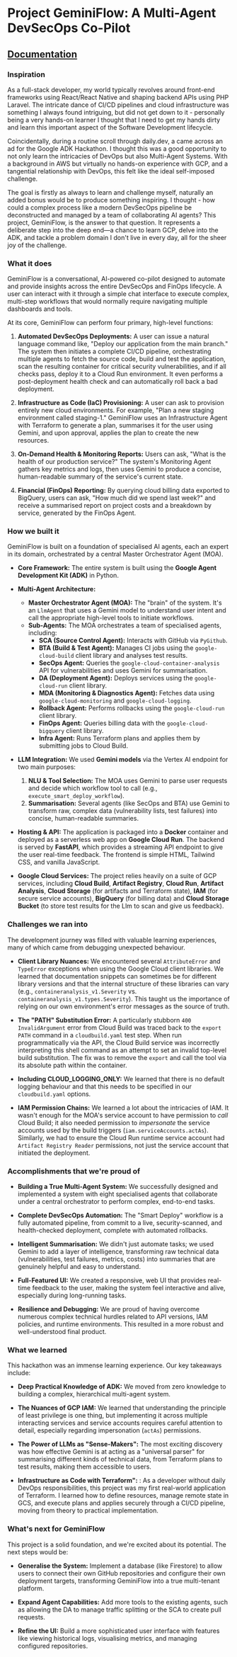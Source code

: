 # Project GeminiFlow: A Multi-Agent DevSecOps Co-Pilot

## [Documentation](https://github.com/komfysach/gemini-flow/tree/main)

### Inspiration

As a full-stack developer, my world typically revolves around front-end frameworks using React/React Native and shaping backend APIs using PHP Laravel. The intricate dance of CI/CD pipelines and cloud infrastructure was something I always found intriguing, but did not get down to it - personally being a very hands-on learner I thought that I need to get my hands dirty and learn this important aspect of the Software Development lifecycle.

Coincidentally, during a routine scroll through daily.dev, a came across an ad for the Google ADK Hackathon. I thought this was a good opportunity to not only learn the intricacies of DevOps but also Multi-Agent Systems. With a background in AWS but virtually no hands-on experience with GCP, and a tangential relationship with DevOps, this felt like the ideal self-imposed challenge.

The goal is firstly as always to learn and challenge myself, naturally an added bonus would be to produce something inspiring. I thought - how could a complex process like a modern DevSecOps pipeline be deconstructed and managed by a team of collaborating AI agents? This project, GeminiFlow, is the answer to that question. It represents a deliberate step into the deep end—a chance to learn GCP, delve into the ADK, and tackle a problem domain I don't live in every day, all for the sheer joy of the challenge.

### What it does

GeminiFlow is a conversational, AI-powered co-pilot designed to automate and provide insights across the entire DevSecOps and FinOps lifecycle. A user can interact with it through a simple chat interface to execute complex, multi-step workflows that would normally require navigating multiple dashboards and tools.

At its core, GeminiFlow can perform four primary, high-level functions:

1.  **Automated DevSecOps Deployments:** A user can issue a natural language command like, "Deploy our application from the main branch." The system then initiates a complete CI/CD pipeline, orchestrating multiple agents to fetch the source code, build and test the application, scan the resulting container for critical security vulnerabilities, and if all checks pass, deploy it to a Cloud Run environment. It even performs a post-deployment health check and can automatically roll back a bad deployment.

2.  **Infrastructure as Code (IaC) Provisioning:** A user can ask to provision entirely new cloud environments. For example, "Plan a new staging environment called staging-1." GeminiFlow uses an Infrastructure Agent with Terraform to generate a plan, summarises it for the user using Gemini, and upon approval, applies the plan to create the new resources.

3.  **On-Demand Health & Monitoring Reports:** Users can ask, "What is the health of our production service?" The system's Monitoring Agent gathers key metrics and logs, then uses Gemini to produce a concise, human-readable summary of the service's current state.

4.  **Financial (FinOps) Reporting:** By querying cloud billing data exported to BigQuery, users can ask, "How much did we spend last week?" and receive a summarised report on project costs and a breakdown by service, generated by the FinOps Agent.

### How we built it

GeminiFlow is built on a foundation of specialised AI agents, each an expert in its domain, orchestrated by a central Master Orchestrator Agent (MOA).

- **Core Framework:** The entire system is built using the **Google Agent Development Kit (ADK)** in Python.

- **Multi-Agent Architecture:**
    - **Master Orchestrator Agent (MOA):** The "brain" of the system. It's an `LlmAgent` that uses a Gemini model to understand user intent and call the appropriate high-level tools to initiate workflows.
    - **Sub-Agents:** The MOA orchestrates a team of specialised agents, including:
        - **SCA (Source Control Agent):** Interacts with GitHub via `PyGithub`.
        - **BTA (Build & Test Agent):** Manages CI jobs using the `google-cloud-build` client library and analyses test results.
        - **SecOps Agent:** Queries the `google-cloud-container-analysis` API for vulnerabilities and uses Gemini for summarisation.
        - **DA (Deployment Agent):** Deploys services using the `google-cloud-run` client library.
        - **MDA (Monitoring & Diagnostics Agent):** Fetches data using `google-cloud-monitoring` and `google-cloud-logging`.
        - **Rollback Agent:** Performs rollbacks using the `google-cloud-run` client library.
        - **FinOps Agent:** Queries billing data with the `google-cloud-bigquery` client library.
        - **Infra Agent:** Runs Terraform plans and applies them by submitting jobs to Cloud Build.

- **LLM Integration:** We used **Gemini models** via the Vertex AI endpoint for two main purposes:
    1.  **NLU & Tool Selection:** The MOA uses Gemini to parse user requests and decide which workflow tool to call (e.g., `execute_smart_deploy_workflow`).
    2.  **Summarisation:** Several agents (like SecOps and BTA) use Gemini to transform raw, complex data (vulnerability lists, test failures) into concise, human-readable summaries.

- **Hosting & API:** The application is packaged into a **Docker** container and deployed as a serverless web app on **Google Cloud Run**. The backend is served by **FastAPI**, which provides a streaming API endpoint to give the user real-time feedback. The frontend is simple HTML, Tailwind CSS, and vanilla JavaScript.

- **Google Cloud Services:** The project relies heavily on a suite of GCP services, including **Cloud Build**, **Artifact Registry**, **Cloud Run**, **Artifact Analysis**, **Cloud Storage** (for artifacts and Terraform state), **IAM** (for secure service accounts), **BigQuery** (for billing data) and **Cloud Storage Bucket** (to store test results for the Llm to scan and give us feedback).

### Challenges we ran into

The development journey was filled with valuable learning experiences, many of which came from debugging unexpected behaviour.

- **Client Library Nuances:** We encountered several `AttributeError` and `TypeError` exceptions when using the Google Cloud client libraries. We learned that documentation snippets can sometimes be for different library versions and that the internal structure of these libraries can vary (e.g., `containeranalysis_v1.Severity` vs. `containeranalysis_v1.types.Severity`). This taught us the importance of relying on our own environment's error messages as the source of truth.

- **The "PATH" Substitution Error:** A particularly stubborn `400 InvalidArgument` error from Cloud Build was traced back to the `export PATH` command in a `cloudbuild.yaml` test step. When run programmatically via the API, the Cloud Build service was incorrectly interpreting this shell command as an attempt to set an invalid top-level build substitution. The fix was to remove the `export` and call the tool via its absolute path within the container.

- **Including CLOUD_LOGGING_ONLY:** We learned that there is no default logging behaviour and that this needs to be specified in our `cloudbuild.yaml` options.

- **IAM Permission Chains:** We learned a lot about the intricacies of IAM. It wasn't enough for the MOA's service account to have permission to *call* Cloud Build; it also needed permission to *impersonate* the service accounts used by the build triggers (`iam.serviceAccounts.actAs`). Similarly, we had to ensure the Cloud Run runtime service account had `Artifact Registry Reader` permissions, not just the service account that initiated the deployment.

### Accomplishments that we're proud of

- **Building a True Multi-Agent System:** We successfully designed and implemented a system with eight specialised agents that collaborate under a central orchestrator to perform complex, end-to-end tasks.

- **Complete DevSecOps Automation:** The "Smart Deploy" workflow is a fully automated pipeline, from commit to a live, security-scanned, and health-checked deployment, complete with automated rollbacks.

- **Intelligent Summarisation:** We didn't just automate tasks; we used Gemini to add a layer of intelligence, transforming raw technical data (vulnerabilities, test failures, metrics, costs) into summaries that are genuinely helpful and easy to understand.

- **Full-Featured UI:** We created a responsive, web UI that provides real-time feedback to the user, making the system feel interactive and alive, especially during long-running tasks.

- **Resilience and Debugging:** We are proud of having overcome numerous complex technical hurdles related to API versions, IAM policies, and runtime environments. This resulted in a more robust and well-understood final product.

### What we learned

This hackathon was an immense learning experience. Our key takeaways include:

- **Deep Practical Knowledge of ADK:** We moved from zero knowledge to building a complex, hierarchical multi-agent system.

- **The Nuances of GCP IAM:** We learned that understanding the principle of least privilege is one thing, but implementing it across multiple interacting services and service accounts requires careful attention to detail, especially regarding impersonation (`actAs`) permissions.

- **The Power of LLMs as "Sense-Makers":** The most exciting discovery was how effective Gemini is at acting as a "universal parser" for summarising different kinds of technical data, from Terraform plans to test results, making them accessible to users.

- **Infrastructure as Code with Terraform":** : As a developer without daily DevOps responsibilities, this project was my first real-world application of Terraform. I learned how to define resources, manage remote state in GCS, and execute plans and applies securely through a CI/CD pipeline, moving from theory to practical implementation.

### What's next for GeminiFlow

This project is a solid foundation, and we're excited about its potential. The next steps would be:

- **Generalise the System:** Implement a database (like Firestore) to allow users to connect their own GitHub repositories and configure their own deployment targets, transforming GeminiFlow into a true multi-tenant platform.

- **Expand Agent Capabilities:** Add more tools to the existing agents, such as allowing the DA to manage traffic splitting or the SCA to create pull requests.

- **Refine the UI:** Build a more sophisticated user interface with features like viewing historical logs, visualising metrics, and managing configured repositories.
